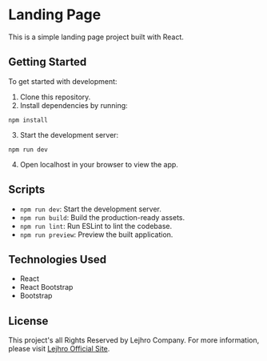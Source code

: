 # Landing Page

This is a simple landing page project built with React.

## Getting Started

To get started with development:

1. Clone this repository.
2. Install dependencies by running:

```npm install```


3. Start the development server:

```npm run dev```


4. Open localhost in your browser to view the app.

## Scripts

- `npm run dev`: Start the development server.
- `npm run build`: Build the production-ready assets.
- `npm run lint`: Run ESLint to lint the codebase.
- `npm run preview`: Preview the built application.

## Technologies Used

- React
- React Bootstrap
- Bootstrap

## License

This project's all Rights Reserved by Lejhro Company. For more information, please visit [Lejhro Official Site](https://www.lejhro.com).